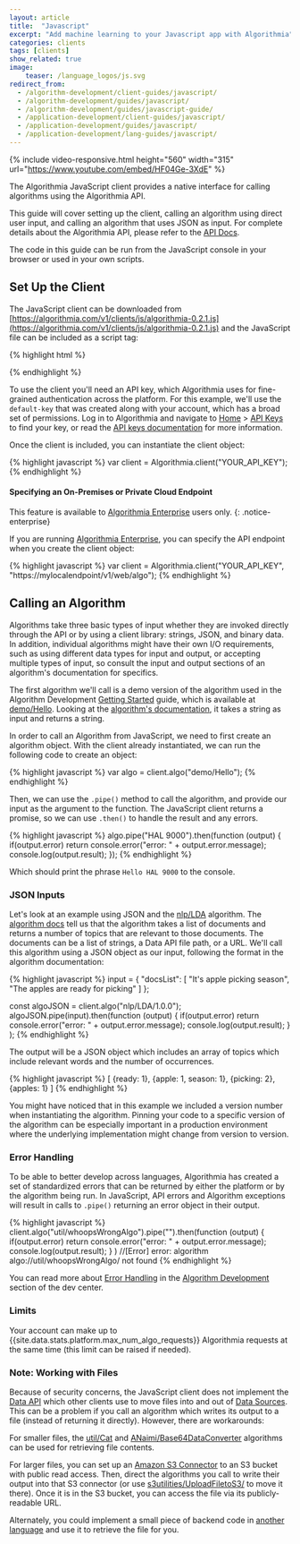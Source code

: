 ```yaml
---
layout: article
title:  "Javascript"
excerpt: "Add machine learning to your Javascript app with Algorithmia"
categories: clients
tags: [clients]
show_related: true
image:
    teaser: /language_logos/js.svg
redirect_from:
  - /algorithm-development/client-guides/javascript/
  - /algorithm-development/guides/javascript/
  - /algorithm-development/guides/javascript-guide/
  - /application-development/client-guides/javascript/
  - /application-development/guides/javascript/
  - /application-development/lang-guides/javascript/
---
```


{% include video-responsive.html height="560" width="315" url="https://www.youtube.com/embed/HF04Ge-3XdE" %}

The Algorithmia JavaScript client provides a native interface for calling algorithms using the Algorithmia API. 

This guide will cover setting up the client, calling an algorithm using direct user input, and calling an algorithm that uses JSON as input. For complete details about the Algorithmia API, please refer to the [API Docs](/developers/api/).

The code in this guide can be run from the JavaScript console in your browser or used in your own scripts.

## Set Up the Client

The JavaScript client can be downloaded from [https://algorithmia.com/v1/clients/js/algorithmia-0.2.1.js](https://algorithmia.com/v1/clients/js/algorithmia-0.2.1.js) and the JavaScript file can be included as a script tag:

{% highlight html %}
<script src="//algorithmia.com/v1/clients/js/algorithmia-0.2.1.js" type="text/javascript"></script>
{% endhighlight %}

To use the client you'll need an API key, which Algorithmia uses for fine-grained authentication across the platform. For this example, we'll use the `default-key` that was created along with your account, which has a broad set of permissions. Log in to Algorithmia and navigate to [Home](/user) > [API Keys](/user#credentials) to find your key, or read the [API keys documentation](/developers/platform/customizing-api-keys) for more information.

Once the client is included, you can instantiate the client object:

{% highlight javascript %}
var client = Algorithmia.client("YOUR_API_KEY");
{% endhighlight %}

#### Specifying an On-Premises or Private Cloud Endpoint

This feature is available to [Algorithmia Enterprise](/enterprise) users only.
{: .notice-enterprise}

If you are running [Algorithmia Enterprise](/enterprise), you can specify the API endpoint when you create the client object:

{% highlight javascript %}
var client = Algorithmia.client("YOUR_API_KEY", "https://mylocalendpoint/v1/web/algo");
{% endhighlight %}

## Calling an Algorithm

Algorithms take three basic types of input whether they are invoked directly through the API or by using a client library: strings, JSON, and binary data. In addition, individual algorithms might have their own I/O requirements, such as using different data types for input and output, or accepting multiple types of input, so consult the input and output sections of an algorithm's documentation for specifics.

The first algorithm we'll call is a demo version of the algorithm used in the Algorithm Development [Getting Started](/developers/algorithm-development/your-first-algo) guide, which is available at [demo/Hello](/algorithms/demo/Hello). Looking at the [algorithm's documentation](/algorithms/demo/Hello/docs), it takes a string as input and returns a string.

In order to call an Algorithm from JavaScript, we need to first create an algorithm object. With the client already instantiated, we can run the following code to create an object:

{% highlight javascript %}
var algo = client.algo("demo/Hello");
{% endhighlight %}

Then, we can use the `.pipe()` method to call the algorithm, and provide our input as the argument to the function. The JavaScript client returns a promise, so we can use `.then()` to handle the result and any errors.

{% highlight javascript %}
algo.pipe("HAL 9000").then(function (output)
    {
        if(output.error) return console.error("error: " + output.error.message);
        console.log(output.result);
    });
{% endhighlight %}

Which should print the phrase `Hello HAL 9000` to the console.

### JSON Inputs

Let's look at an example using JSON and the [nlp/LDA](https://algorithmia.com/algorithms/nlp/LDA) algorithm. The [algorithm docs](https://algorithmia.com/algorithms/nlp/LDA/docs) tell us that the algorithm takes a list of documents and returns a number of topics that are relevant to those documents. The documents can be a list of strings, a Data API file path, or a URL. We'll call this algorithm using a JSON object as our input, following the format in the algorithm documentation:

{% highlight javascript %}
input = {
    "docsList": 
        [
            "It's apple picking season",
            "The apples are ready for picking"
        ]
};

const algoJSON = client.algo("nlp/LDA/1.0.0");
algoJSON.pipe(input).then(function (output)
    {
        if(output.error) return console.error("error: " + output.error.message);
        console.log(output.result);
    }
);
{% endhighlight %}

The output will be a JSON object which includes an array of topics which include relevant words and the number of occurrences.

{% highlight javascript %}
[
    {ready: 1},
    {apple: 1, season: 1},
    {picking: 2},
    {apples: 1}
]
{% endhighlight %}

You might have noticed that in this example we included a version number when instantiating the algorithm. Pinning your code to a specific version of the algorithm can be especially important in a production environment where the underlying implementation might change from version to version.

### Error Handling

To be able to better develop across languages, Algorithmia has created a set of standardized errors that can be returned by either the platform or by the algorithm being run. In JavaScript, API errors and Algorithm exceptions will result in calls to `.pipe()` returning an error object in their output.

{% highlight javascript %}
client.algo("util/whoopsWrongAlgo").pipe("").then(function (output)
    {
        if(output.error) return console.error("error: " + output.error.message);
        console.log(output.result);
    }
)
//[Error] error: algorithm algo://util/whoopsWrongAlgo/ not found
{% endhighlight %}

You can read more about [Error Handling](/developers/algorithm-development/algorithm-errors) in the [Algorithm Development](/developers/algorithm-development) section of the dev center.

### Limits

Your account can make up to {{site.data.stats.platform.max_num_algo_requests}} Algorithmia requests at the same time (this limit <a onclick="Intercom('show')">can be raised</a> if needed).

### Note: Working with Files

Because of security concerns, the JavaScript client does not implement the [Data API](http://docs.algorithmia.com/#data-api-specification) which other clients use to move files into and out of [Data Sources]({{site.baseurl}}/data). This can be a problem if you call an algorithm which writes its output to a file (instead of returning it directly).  However, there are workarounds:

For smaller files, the [util/Cat]({{site.url}}/algorithms/util/Cat) and [ANaimi/Base64DataConverter](https://algorithmia.com/algorithms/ANaimi/Base64DataConverter) algorithms can be used for retrieving file contents.

For larger files, you can set up an [Amazon S3 Connector]({{site.baseurl}}/data/s3) to an S3 bucket with public read access. Then, direct the algorithms you call to write their output into that S3 connector (or use [s3utilities/UploadFiletoS3/](https://algorithmia.com/algorithms/s3utilities/UploadFiletoS3/) to move it there). Once it is in the S3 bucket, you can access the file via its publicly-readable URL.

Alternately, you could implement a small piece of backend code in [another language]({{site.baseurl}}/clients) and use it to retrieve the file for you.
